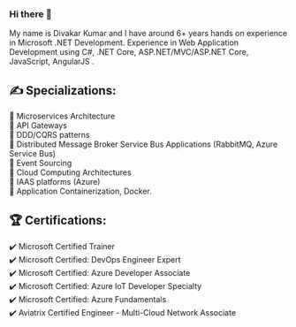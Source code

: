 ### Hi there 👋

My name is Divakar Kumar and I have around 6+ years hands on experience in Microsoft .NET Development. Experience in Web Application Development using C#, .NET Core, ASP.NET/MVC/ASP.NET Core, JavaScript, AngularJS .

## &#x270d; Specializations:
📌 Microservices Architecture <br>
📌 API Gateways <br>
📌 DDD/CQRS patterns <br>
📌 Distributed Message Broker Service Bus Applications (RabbitMQ, Azure Service Bus) <br>
📌 Event Sourcing <br>
📌 Cloud Computing Architectures <br>
📌 IAAS platforms (Azure) <br>
📌 Application Containerization, Docker. <br>

## 🏆 Certifications:

✔️ Microsoft Certified Trainer <br>
✔️ Microsoft Certified: DevOps Engineer Expert <br>
✔️ Microsoft Certified: Azure Developer Associate <br>
✔️ Microsoft Certified: Azure IoT Developer Specialty <br>
✔️ Microsoft Certified: Azure Fundamentals <br>
✔️ Aviatrix Certified Engineer - Multi-Cloud Network Associate <br>
